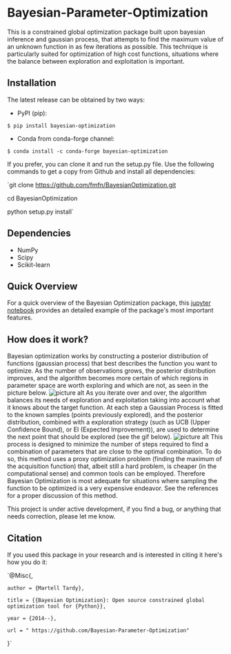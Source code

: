 # Bayesian-Parameter-Optimization #

This is a constrained global optimization package built upon bayesian inference and gaussian process, that attempts to find the maximum value of an unknown function in as few iterations as possible. This technique is particularly suited for optimization of high cost functions, situations where the balance between exploration and exploitation is important.

## Installation ##
The latest release can be obtained by two ways:
* PyPI (pip):

`$ pip install bayesian-optimization`
* Conda from conda-forge channel:

`$ conda install -c conda-forge bayesian-optimization`

If you prefer, you can clone it and run the setup.py file. Use the following commands to get a copy from Github and install all dependencies:

`git clone https://github.com/fmfn/BayesianOptimization.git

cd BayesianOptimization

python setup.py install`

## Dependencies ##
* NumPy
* Scipy
* Scikit-learn

## Quick Overview ##
For a quick overview of the Bayesian Optimization package, this [jupyter notebook](http://example.com/) provides an detailed example of the package's most important features.

## How does it work? ##
Bayesian optimization works by constructing a posterior distribution of functions (gaussian process) that best describes the function you want to optimize. As the number of observations grows, the posterior distribution improves, and the algorithm becomes more certain of which regions in parameter space are worth exploring and which are not, as seen in the picture below.
![picture alt](http://via.placeholder.com/15.31x9.29 "bo_example.png")
As you iterate over and over, the algorithm balances its needs of exploration and exploitation taking into account what it knows about the target function. At each step a Gaussian Process is fitted to the known samples (points previously explored), and the posterior distribution, combined with a exploration strategy (such as UCB (Upper Confidence Bound), or EI (Expected Improvement)), are used to determine the next point that should be explored (see the gif below).
![picture alt](http://via.placeholder.com/15.31x9.29 "bayesian_optimization.gif")
This process is designed to minimize the number of steps required to find a combination of parameters that are close to the optimal combination. To do so, this method uses a proxy optimization problem (finding the maximum of the acquisition function) that, albeit still a hard problem, is cheaper (in the computational sense) and common tools can be employed. Therefore Bayesian Optimization is most adequate for situations where sampling the function to be optimized is a very expensive endeavor. See the references for a proper discussion of this method.

This project is under active development, if you find a bug, or anything that needs correction, please let me know.

## Citation ##
If you used this package in your research and is interested in citing it here's how you do it:

`@Misc{,
    
    author = {Martell Tardy},
    
    title = {{Bayesian Optimization}: Open source constrained global optimization tool for {Python}},
    
    year = {2014--},
    
    url = " https://github.com/Bayesian-Parameter-Optimization"
}`
